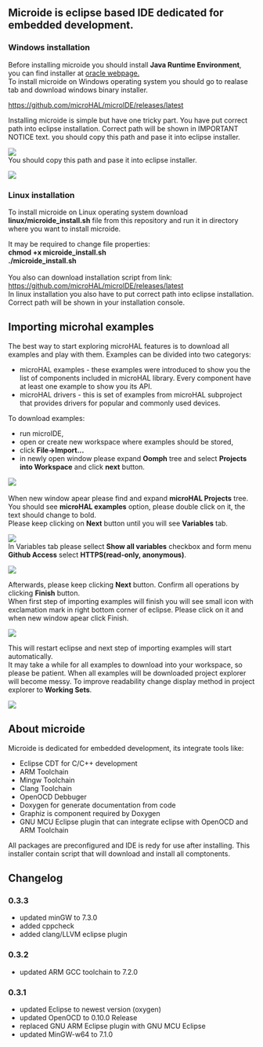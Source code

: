 ## Microide is eclipse based IDE dedicated for embedded development.

### Windows installation
Before installing microide you should install <b>Java Runtime Environment</b>, you can find installer at [oracle webpage.](http://www.oracle.com/technetwork/java/javase/downloads/jre8-downloads-2133155.html)<br>
To install microide on Windows operating system you should go to realase tab and download windows binary installer.

https://github.com/microHAL/microIDE/releases/latest

Installing microide is simple but have one tricky part. You have put correct path into eclipse installation. Correct path will be shown in IMPORTANT NOTICE text. you should copy this path and pase it into eclipse installer.

![](images/microide_installer_important_notice.png)
</br>
You should copy this path and pase it into eclipse installer.

![](images/microide_installer_set_eclipse_installation_directory.png)

### Linux installation
To install microide on Linux operating system download <b>linux/microide_install.sh</b> file from this repository and run it in directory where you want to install microide.

It may be required to change file properties:</br>
<b>chmod +x microide_install.sh</br>
./microide_install.sh</b></br>
</br>
You also can download installation script from link: https://github.com/microHAL/microIDE/releases/latest</br>
In linux installation you also have to put correct path into eclipse installation. Correct path will be shown in your installation console. 

## Importing microhal examples
The best way to start exploring microHAL features is to download all examples and play with them. Examples can be divided into two categorys:
- microHAL examples - these examples were introduced to show you the list of components included in microHAL library. Every component have at least one example to show you its API.
- microHAL drivers - this is set of examples from microHAL subproject that provides drivers for popular and commonly used devices.

To download examples:
- run microIDE,
- open or create new workspace where examples should be stored,
- click <b>File->Import...</b>
- in newly open window please expand <b>Oomph</b> tree and select <b>Projects into Workspace</b> and click <b>next</b> button.

![](images/eclipse_file_import_wizard_oomph.png)
</br>
</br>
When new window apear please find and expand <b>microHAL Projects</b> tree. You should see <b>microHAL examples</b> option, please double click on it, the text should change to bold.</br>
Please keep clicking on <b>Next</b> button until you will see <b>Variables</b> tab. 

![](images/eclipse_file_import_oomph_microHALProjects_examples.png)
</br>
In Variables tab please sellect <b>Show all variables</b> checkbox and form menu <b>Github Access</b> select <b>HTTPS(read-only, anonymous)</b>.

![](images/eclipse_file_import_github_settings_show_options.png)

Afterwards, please keep clicking <b>Next</b> button. Confirm all operations by clicking <b>Finish</b> button.</br>
When first step of importing examples will finish you will see small icon with exclamation mark in right bottom corner of eclipse. Please click on it and when new window apear click Finish.

![](images/eclipse_file_import_restart_required.png)</br>

This will restart eclipse and next step of importing examples will start automatically.
</br>
It may take a while for all examples to download into your workspace, so please be patient. When all examples will be downloaded project explorer will become messy. To improve readability change display method in project explorer to <b>Working Sets</b>.

![](images/eclipse_projectExplorer_topLevelElements_workingSets.png)</br>

## About microide
Microide is dedicated for embedded development, its integrate tools like:
 - Eclipse CDT for C/C++ development
 - ARM Toolchain
 - Mingw Toolchain
 - Clang Toolchain
 - OpenOCD Debbuger
 - Doxygen for generate documentation from code
 - Graphiz is component required by Doxygen
 - GNU MCU Eclipse plugin that can integrate eclipse with OpenOCD and ARM Toolchain
 
All packages are preconfigured and IDE is redy for use after installing. This installer contain script that will download and install all comptonents.

## Changelog

### 0.3.3
- updated minGW to 7.3.0
- added cppcheck
- added clang/LLVM eclipse plugin

### 0.3.2
- updated ARM GCC toolchain to 7.2.0

### 0.3.1
- updated Eclipse to newest version (oxygen)
- updated OpenOCD to 0.10.0 Release 
- replaced GNU ARM Eclipse plugin with GNU MCU Eclipse
- updated MinGW-w64 to 7.1.0
